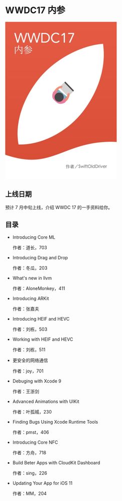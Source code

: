 # WWDC17 内参

<img src="sources/WWDC17Book.jpeg" style="max-height:500px;margin:0 auto;"/>

## 上线日期
预计 7 月中旬上线，介绍 WWDC 17 的一手资料给你。

## 目录
- Introducing Core ML

  作者：道长，703

- Introducing Drag and Drop

  作者：冬瓜，203
- What's new in llvm

  作者：AloneMonkey，411
- Introducing ARKit

  作者：张嘉夫
- Introducing HEIF and HEVC

   作者：刘栋，503
- Working with HEIF and HEVC

   作者：刘栋，511

- 更安全的网络通信

  作者：joy，701
- Debuging with Xcode 9

  作者：王浙剑

- Advanced Animations with UIKit

   作者：叶孤城，230
- Finding Bugs Using Xcode Runtime Tools

   作者：pmst，406  
- Introducing Core NFC

   作者：方舟，718  

- Build Beter Apps with CloudKit Dashboard

   作者：sing，226 

- Updating Your App for iOS 11

   作者：MM，204

